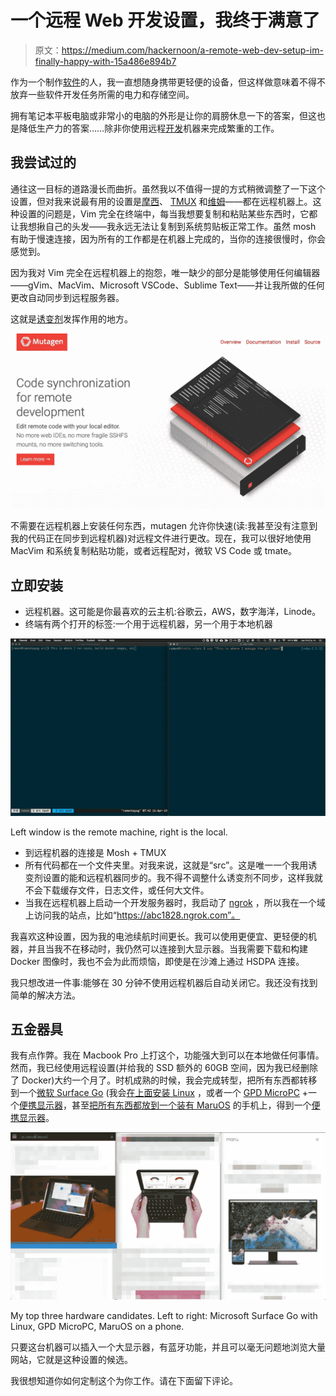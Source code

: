 # 一个远程 Web 开发设置，我终于满意了

> 原文：<https://medium.com/hackernoon/a-remote-web-dev-setup-im-finally-happy-with-15a486e894b7>

作为一个制作[软件](https://hackernoon.com/tagged/software)的人，我一直想随身携带更轻便的设备，但这样做意味着不得不放弃一些软件开发任务所需的电力和存储空间。

拥有笔记本平板电脑或非常小的电脑的外形是让你的肩膀休息一下的答案，但这也是降低生产力的答案……除非你使用远程[开发](https://hackernoon.com/tagged/development)机器来完成繁重的工作。

## 我尝试过的

通往这一目标的道路漫长而曲折。虽然我以不值得一提的方式稍微调整了一下这个设置，但对我来说最有用的设置是[摩西](https://mosh.org)、 [TMUX](https://github.com/tmux/tmux) 和[维姆](https://www.vim.org)——都在远程机器上。这种设置的问题是，Vim 完全在终端中，每当我想要复制和粘贴某些东西时，它都让我想揪自己的头发——我永远无法让复制到系统剪贴板正常工作。虽然 mosh 有助于慢速连接，因为所有的工作都是在机器上完成的，当你的连接很慢时，你会感觉到。

因为我对 Vim 完全在远程机器上的抱怨，唯一缺少的部分是能够使用任何编辑器——gVim、MacVim、Microsoft VSCode、Sublime Text——并让我所做的任何更改自动同步到远程服务器。

这就是[诱变剂](http://mutagen.io)发挥作用的地方。

![](img/8a926c7556c7f779e54be411afce80a4.png)

不需要在远程机器上安装任何东西，mutagen 允许你快速(读:我甚至没有注意到我的代码正在同步到远程机器)对远程文件进行更改。现在，我可以很好地使用 MacVim 和系统复制粘贴功能，或者远程配对，微软 VS Code 或 tmate。

## 立即安装

*   远程机器。这可能是你最喜欢的云主机:谷歌云，AWS，数字海洋，Linode。
*   终端有两个打开的标签:一个用于远程机器，另一个用于本地机器

![](img/977b148e62abf8539b2b97d834f58757.png)

Left window is the remote machine, right is the local.

*   到远程机器的连接是 Mosh + TMUX
*   所有代码都在一个文件夹里。对我来说，这就是“src”。这是唯一一个我用诱变剂设置的能和远程机器同步的。我不得不调整什么诱变剂不同步，这样我就不会下载缓存文件，日志文件，或任何大文件。
*   当我在远程机器上启动一个开发服务器时，我启动了 [ngrok](https://ngrok.com) ，所以我在一个域上访问我的站点，比如“https://abc1828.ngrok.com”。

我喜欢这种设置，因为我的电池续航时间更长。我可以使用更便宜、更轻便的机器，并且当我不在移动时，我仍然可以连接到大显示器。当我需要下载和构建 Docker 图像时，我也不会为此而烦恼，即使是在沙滩上通过 HSDPA 连接。

我只想改进一件事:能够在 30 分钟不使用远程机器后自动关闭它。我还没有找到简单的解决方法。

## 五金器具

我有点作弊。我在 Macbook Pro 上打这个，功能强大到可以在本地做任何事情。然而，我已经使用远程设置(并给我的 SSD 额外的 60GB 空间，因为我已经删除了 Docker)大约一个月了。时机成熟的时候，我会完成转型，把所有东西都转移到一个[微软 Surface Go](https://www.microsoft.com/en-us/p/surface-go/8v9dp4lnknsz) (我会[在上面安装 Linux](https://www.slashgear.com/surface-go-with-linux-review-almost-the-perfect-open-source-notepad-25558990/) ，或者一个 [GPD MicroPC](https://www.indiegogo.com/projects/gpd-micropc-6-inch-handheld-industry-laptop) +一个[便携显示器](https://www.amazon.com/gp/product/B013XFJKGI?ref=em_1p_1_ti&ref_=pe_3753960_398469730)，甚至[把所有东西都放到一个装有 MaruOS](https://maruos.com) 的手机上，得到一个[便携显示器](https://www.amazon.com/gp/product/B013XFJKGI?ref=em_1p_1_ti&ref_=pe_3753960_398469730)。

![](img/569d7d1a99d7f12863f81745fdd0c04b.png)

My top three hardware candidates. Left to right: Microsoft Surface Go with Linux, GPD MicroPC, MaruOS on a phone.

只要这台机器可以插入一个大显示器，有蓝牙功能，并且可以毫无问题地浏览大量网站，它就是这种设置的候选。

我很想知道你如何定制这个为你工作。请在下面留下评论。